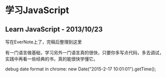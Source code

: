 # 学习JavaScript
## Learn JavaScript - 2013/10/23

写在EverNote上了，完稿后整理到这里

有一门语言做基础，学习另外一门语言真的很快，只要你多写点代码，多去调试，实践中再看一些经典的书，真的能很快学懂它。

debug date format in chrome:
new Date("2015-2-17 10:01:01").getTime();



